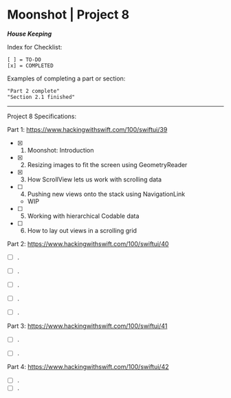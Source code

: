
#  Moonshot | Project 8

***House Keeping***

Index for Checklist:

    [ ] = TO-DO
    [x] = COMPLETED

Examples of completing a part or section:

    "Part 2 complete"
    "Section 2.1 finished"

______
Project 8 Specifications:

Part 1: https://www.hackingwithswift.com/100/swiftui/39

- [x] 1. Moonshot: Introduction
- [x] 2. Resizing images to fit the screen using GeometryReader
- [x] 3. How ScrollView lets us work with scrolling data
- [ ] 4. Pushing new views onto the stack using NavigationLink
    - WIP
- [ ] 5. Working with hierarchical Codable data
- [ ] 6. How to lay out views in a scrolling grid



Part 2: https://www.hackingwithswift.com/100/swiftui/40
- [ ] . 
- [ ] . 
- [ ] . 
- [ ] . 
- [ ] . 


Part 3: https://www.hackingwithswift.com/100/swiftui/41
- [ ] . 
- [ ] . 


Part 4: https://www.hackingwithswift.com/100/swiftui/42
- [ ] . 
- [ ] . 

